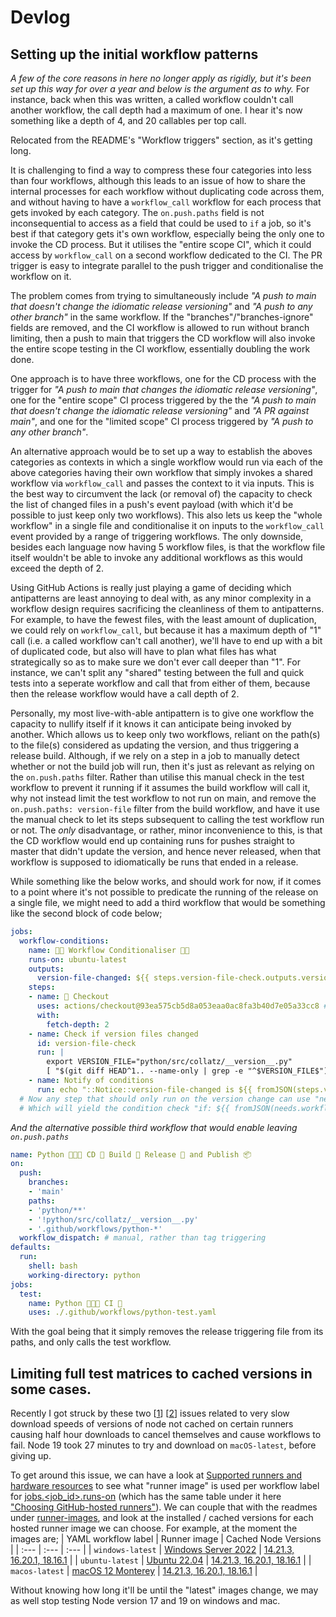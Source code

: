 # Devlog
## Setting up the initial workflow patterns
_A few of the core reasons in here no longer apply as rigidly, but it's been set up this way for over a year and below is the argument as to why._ For instance, back when this was written, a called workflow couldn't call another workflow, the call depth had a maximum of one. I hear it's now something like a depth of 4, and 20 callables per top call.

Relocated from the README's "Workflow triggers" section, as it's getting long.

It is challenging to find a way to compress these four categories into less than four workflows, although this leads to an issue of how to share the internal processes for each workflow without duplicating code across them, and without having to have a `workflow_call` workflow for each process that gets invoked by each category. The `on.push.paths` field is not inconsequential to access as a field that could be used to `if` a job, so it's best if that category gets it's own workflow, especially being the only one to invoke the CD process. But it utilises the "entire scope CI", which it could access by `workflow_call` on a second workflow dedicated to the CI. The PR trigger is easy to integrate parallel to the push trigger and conditionalise the workflow on it.

The problem comes from trying to simultaneously include _"A push to main that doesn't change the idiomatic release versioning"_ and _"A push to any other branch"_ in the same workflow. If the "branches"/"branches-ignore" fields are removed, and the CI workflow is allowed to run without branch limiting, then a push to main that triggers the CD workflow will also invoke the entire scope testing in the CI workflow, essentially doubling the work done.

One approach is to have three workflows, one for the CD process with the trigger for _"A push to main that changes the idiomatic release versioning"_, one for the "entire scope" CI process triggered by the the _"A push to main that doesn't change the idiomatic release versioning"_ and _"A PR against main"_, and one for the "limited scope" CI process triggered by _"A push to any other branch"_.

An alternative approach would be to set up a way to establish the aboves categories as contexts in which a single workflow would run via each of the above categories having their own workflow that simply invokes a shared workflow via `workflow_call` and passes the context to it via inputs. This is the best way to circumvent the lack (or removal of) the capacity to check the list of changed files in a push's event payload (with which it'd be possible to just keep only two workflows). This also lets us keep the "whole workflow" in a single file and conditionalise it on inputs to the `workflow_call` event provided by a range of triggering workflows. The only downside, besides each language now having 5 workflow files, is that the workflow file itself wouldn't be able to invoke any additional workflows as this would exceed the depth of 2.

Using GitHub Actions is really just playing a game of deciding which antipatterns are least annoying to deal with, as any minor complexity in a workflow design requires sacrificing the cleanliness of them to antipatterns. For example, to have the fewest files, with the least amount of duplication, we could rely on `workflow_call`, but because it has a maximum depth of "1" call (i.e. a called workflow can't call another), we'll have to end up with a bit of duplicated code, but also will have to plan what files has what strategically so as to make sure we don't ever call deeper than "1". For instance, we can't split any "shared" testing between the full and quick tests into a seperate workflow and call that from either of them, because then the release workflow would have a call depth of 2.

Personally, my most live-with-able antipattern is to give one workflow the capacity to nullify itself if it knows it can anticipate being invoked by another. Which allows us to keep only two workflows, reliant on the path(s) to the file(s) considered as updating the version, and thus triggering a release build. Although, if we rely on a step in a job to manually detect whether or not the build job will run, then it's just as relevant as relying on the `on.push.paths` filter. Rather than utilise this manual check in the test workflow to prevent it running if it assumes the build workflow will call it, why not instead limit the test workflow to not run on main, and remove the `on.push.paths: version-file` filter from the build workflow, and have it use the manual check to let its steps subsequent to calling the test workflow run or not. The _only_ disadvantage, or rather, minor inconvenience to this, is that the CD workflow would end up containing runs for pushes straight to master that didn't update the version, and hence never released, when that workflow is supposed to idiomatically be runs that ended in a release.

While something like the below works, and should work for now, if it comes to a point where it's not possible to predicate the running of the release on a single file, we might need to add a third workflow that would be something like the second block of code below;
```yaml
jobs:
  workflow-conditions:
    name: 🐱‍👤 Workflow Conditionaliser 🐱‍👤 
    runs-on: ubuntu-latest
    outputs:
      version-file-changed: ${{ steps.version-file-check.outputs.version-file-changed }}
    steps:
    - name: 🏁 Checkout
      uses: actions/checkout@93ea575cb5d8a053eaa0ac8fa3b40d7e05a33cc8 # v3.1.0
      with:
        fetch-depth: 2
    - name: Check if version files changed
      id: version-file-check
      run: |
        export VERSION_FILE="python/src/collatz/__version__.py"
        [ "$(git diff HEAD^1.. --name-only | grep -e "^$VERSION_FILE$")" == "$VERSION_FILE" ] && echo "version-file-changed=${{toJSON(true)}}" >> $GITHUB_OUTPUT || echo "version-file-changed=${{toJSON(false)}}" >> $GITHUB_OUTPUT
    - name: Notify of conditions
      run: echo "::Notice::version-file-changed is ${{ fromJSON(steps.version-file-check.outputs.version-file-changed) }}"
  # Now any step that should only run on the version change can use "needs: [workflow-conditions]"
  # Which will yield the condition check "if: ${{ fromJSON(needs.workflow-conditions.outputs.version-file-changed) == true }}"
```
_And the alternative possible third workflow that would enable leaving `on.push.paths`_
```yaml
name: Python 🐍🐍🐍 CD 🦂 Build 🧱 Release 🚰 and Publish 📦
on:
  push:
    branches:
    - 'main'
    paths:
    - 'python/**'
    - '!python/src/collatz/__version__.py'
    - '.github/workflows/python-*'
  workflow_dispatch: # manual, rather than tag triggering
defaults:
  run:
    shell: bash
    working-directory: python
jobs:
  test:
    name: Python 🐍🐍🐍 CI 🦂
    uses: ./.github/workflows/python-test.yaml
```
With the goal being that it simply removes the release triggering file from its paths, and only calls the test workflow.
## Limiting full test matrices to cached versions in some cases.
Recently I got struck by these two [[1](https://github.com/actions/setup-node/issues/77)] [[2](https://github.com/nodejs/build/issues/1993)] issues related to very slow download speeds of versions of node not cached on certain runners causing half hour downloads to cancel themselves and cause workflows to fail. Node 19 took 27 minutes to try and download on `macOS-latest`, before giving up.

To get around this issue, we can have a look at [Supported runners and hardware resources](https://docs.github.com/en/actions/using-github-hosted-runners/about-github-hosted-runners#supported-runners-and-hardware-resources) to see what "runner image" is used per workflow label for [jobs.<job_id>.runs-on](https://docs.github.com/en/actions/using-workflows/workflow-syntax-for-github-actions#jobsjob_idruns-on) (which has the same table under it here ["Choosing GitHub-hosted runners"](https://docs.github.com/en/actions/using-workflows/workflow-syntax-for-github-actions#choosing-github-hosted-runners)). We can couple that with the readmes under [runner-images](https://github.com/actions/runner-images/tree/main/images), and look at the installed / cached versions for each hosted runner image we can choose. For example, at the moment the images are;
| YAML workflow label | Runner image | Cached Node Versions |
| :---                | :---         | :---                 |
| `windows-latest`    | [Windows Server 2022](https://github.com/actions/runner-images/blob/dcf2bd287074254863131d7c5e58f6c591a7247e/images/win/Windows2022-Readme.md) | [14.21.3, 16.20.1, 18.16.1](https://github.com/actions/runner-images/blob/dcf2bd287074254863131d7c5e58f6c591a7247e/images/win/Windows2022-Readme.md#nodejs) |
| `ubuntu-latest`     | [Ubuntu 22.04](https://github.com/actions/runner-images/blob/bd6b3eaafbf6e04d169f71890f5640da343c94bc/images/linux/Ubuntu2204-Readme.md) | [14.21.3, 16.20.1, 18.16.1](https://github.com/actions/runner-images/blob/bd6b3eaafbf6e04d169f71890f5640da343c94bc/images/linux/Ubuntu2204-Readme.md#nodejs) |
| `macos-latest`      | [macOS 12 Monterey](https://github.com/actions/runner-images/blob/0a6e640250d4b1406160dabadcf2f832e0ec6393/images/macos/macos-12-Readme.md) | [14.21.3, 16.20.1, 18.16.1](https://github.com/actions/runner-images/blob/0a6e640250d4b1406160dabadcf2f832e0ec6393/images/macos/macos-12-Readme.md#nodejs) |

Without knowing how long it'll be until the "latest" images change, we may as well stop testing Node version 17 and 19 on windows and mac.
